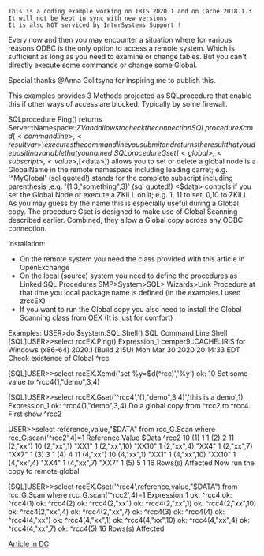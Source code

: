  ~~~
 This is a coding example working on IRIS 2020.1 and on Caché 2018.1.3 
 It will not be kept in sync with new versions      
 It is also NOT serviced by InterSystems Support !   
~~~ 
Every now and then you may encounter a situation where for various reasons
ODBC is the only option to access a remote system. Which is sufficient as long as you need to examine or change tables.
But you can't directly execute some commands or change some Global.
 
Special thanks @Anna Golitsyna for inspiring me to publish this.

This examples provides 3 Methods projected as SQLprocedure that enable this if other ways of access are blocked.
Typically by some firewall.

SQLprocedure Ping() returns Server::Namespace::$ZV and allows to check the connection
SQLprocedure Xcmd(<commandline>,<resultvar>)  executes the command line you submit and returns the result that you deposit in a variable that you named.
SQLprocedure Gset(<global>,<subscript>,<value>,[<$data>])  allows you to set or delete a global node <global>  is a GlobalName in the remote namespace including leading carret; e.g. '^MyGlobal' (sql quoted!) <subscript> stands for the complete subscript including parenthesis ;e.g. '(1,3,"something",3)'  (sql quoted!) <$data> controls if you set the Global Node or execute a ZKILL on it; e.g. 1, 11 to set, 0,10 to ZKILL         As you may guess by the name this is especially useful during a Global copy. 
The procedure Gset is designed to make use of Global Scanning described earlier.
Combined, they allow a Global copy across any ODBC connection.  

Installation: 
- On the remote system you need the class provided with this article in OpenExchange
- On the local (source) system you need to define the procedures as Linked SQL Procedures
      SMP>System>SQL> Wizards>Link Procedure
      at that time you local package name is defined    (in the examples I used zrccEX)
-  If you want to run the Global copy you also need to install the Global  Scanning class from OEX
   (It is just for comfort)

Examples:
USER>do $system.SQL.Shell()
SQL Command Line Shell
[SQL]USER>>select rccEX.Ping()
Expression_1
cemper9::CACHE::IRIS for Windows (x86-64) 2020.1 (Build 215U) Mon Mar 30 2020 20:14:33 EDT
Check existence of Global ^rcc

[SQL]USER>>select rccEX.Xcmd('set %y=$d(^rcc)','%y')
ok: 10
Set some value to ^rcc4(1,"demo",3,4)

[SQL]USER>>select rccEX.Gset('^rcc4','(1,"demo",3,4)','this is a demo',1)
Expression_1
ok: ^rcc4(1,"demo",3,4)
Do a global copy from ^rcc2 to ^rcc4.
First show ^rcc2

USER>>select reference,value,"$DATA" from rcc_G.Scan where rcc_G.scan('^rcc2',4)=1
Reference       Value   $Data
 ^rcc2          10
(1)             1       1
(2)             2       11
(2,"xx")                10
(2,"xx",1)      "XX1"   1
(2,"xx",10)     "XX10"  1
(2,"xx",4)      "XX4"   1
(2,"xx",7)      "XX7"   1
(3)             3       1
(4)             4       11
(4,"xx")                10
(4,"xx",1)      "XX1"   1
(4,"xx",10)     "XX10"  1
(4,"xx",4)      "XX4"   1
(4,"xx",7)      "XX7"   1
(5)             5       1
16 Rows(s) Affected
Now run the copy to remote global

[SQL]USER>>select rccEX.Gset('^rcc4',reference,value,"$DATA")  from rcc_G.Scan where rcc_G.scan('^rcc2',4)=1
Expression_1
ok: ^rcc4
ok: ^rcc4(1)
ok: ^rcc4(2)
ok: ^rcc4(2,"xx")
ok: ^rcc4(2,"xx",1)
ok: ^rcc4(2,"xx",10)
ok: ^rcc4(2,"xx",4)
ok: ^rcc4(2,"xx",7)
ok: ^rcc4(3)
ok: ^rcc4(4)
ok: ^rcc4(4,"xx")
ok: ^rcc4(4,"xx",1)
ok: ^rcc4(4,"xx",10)
ok: ^rcc4(4,"xx",4)
ok: ^rcc4(4,"xx",7)
ok: ^rcc4(5)
 16 Rows(s) Affected
 

[Article in DC](https://community.intersystems.com/post/objectscript-over-odbc)
